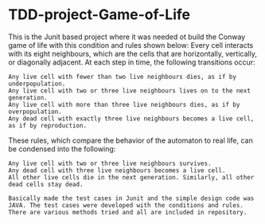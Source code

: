 # TDD-project-Game-of-Life
This is the Junit based project where it was needed ot build the Conway game of life with this condition and rules shown below:
Every cell interacts with its eight neighbours, which are the cells that are horizontally, vertically, or diagonally adjacent. At each step in time, the following transitions occur:

    Any live cell with fewer than two live neighbours dies, as if by underpopulation.
    Any live cell with two or three live neighbours lives on to the next generation.
    Any live cell with more than three live neighbours dies, as if by overpopulation.
    Any dead cell with exactly three live neighbours becomes a live cell, as if by reproduction.

These rules, which compare the behavior of the automaton to real life, can be condensed into the following:

    Any live cell with two or three live neighbours survives.
    Any dead cell with three live neighbours becomes a live cell.
    All other live cells die in the next generation. Similarly, all other dead cells stay dead.
    
    Basically made the test cases in Junit and the simple design code was JAVA. The test cases were developed with the conditions and rules. There are various methods tried and all are included in repository.
